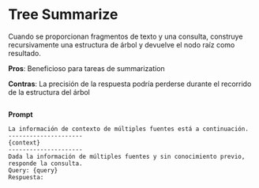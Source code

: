 # Tree Summarize

Cuando se proporcionan fragmentos de texto y una consulta, construye recursivamente una estructura de árbol y devuelve el nodo raíz como resultado.

**Pros**: Beneficioso para tareas de summarization

**Contras**: La precisión de la respuesta podría perderse durante el recorrido de la estructura del árbol

<figure><img src="../../../.gitbook/assets/image--7---1---1---1---2-.png" alt=""><figcaption></figcaption></figure>

**Prompt**

```
La información de contexto de múltiples fuentes está a continuación.
---------------------
{context}
---------------------
Dada la información de múltiples fuentes y sin conocimiento previo, responde la consulta.
Query: {query}
Respuesta:
```
